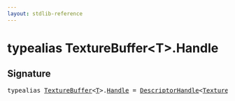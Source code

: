 ```yaml
---
layout: stdlib-reference
---
```


# typealias TextureBuffer\<T\>\.Handle

## Signature

<pre>
<span class='code_keyword'>typealias</span> <a href="../types/texturebuffer-07/index" class="code_type">TextureBuffer</a>&lt;<a href="../types/texturebuffer-07/index#typeparam-T" class="code_type">T</a>&gt;.<a href="handle-0" class="code_type">Handle</a> = <a href="../types/descriptorhandle-0a/index" class="code_type">DescriptorHandle</a>&lt;<a href="../types/texturebuffer-07/index" class="code_type">TextureBuffer</a>&lt;<a href="../types/texturebuffer-07/index#typeparam-T" class="code_type">T</a>&gt;&gt;;
</pre>

